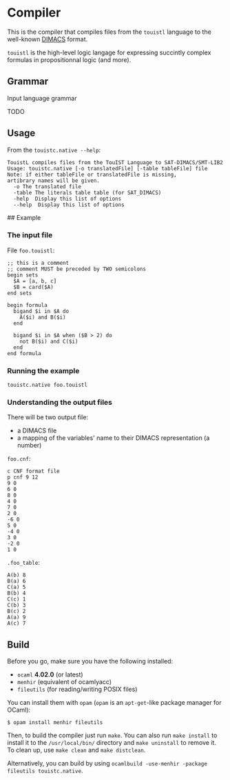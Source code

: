 # Compiler

This is the compiler that compiles files from the `touistl` language to the well-known [DIMACS](http://www.satcompetition.org/2009/format-benchmarks2009.html) format.

`touistl` is the high-level logic langage for expressing succintly complex formulas in propositionnal logic (and more).

## Grammar

Input language grammar

TODO

## Usage
From the `touistc.native --help`:
```
TouistL compiles files from the TouIST Language to SAT-DIMACS/SMT-LIB2
Usage: touistc.native [-o translatedFile] [-table tableFile] file
Note: if either tableFile or translatedFile is missing,
artibrary names will be given.
  -o The translated file
  -table The literals table table (for SAT_DIMACS)
  -help  Display this list of options
  --help  Display this list of options
```

## Example

### The input file
File `foo.touistl`:
```
;; this is a comment
;; comment MUST be preceded by TWO semicolons
begin sets
  $A = [a, b, c]
  $B = card($A)
end sets

begin formula
  bigand $i in $A do
    A($i) and B($i)
  end

  bigand $i in $A when ($B > 2) do
    not B($i) and C($i)
  end
end formula
```
### Running the example 
```
touistc.native foo.touistl
```
### Understanding the output files
There will be two output file:
- a DIMACS file
- a mapping of the variables' name to their DIMACS representation (a number)

`foo.cnf`:
```
c CNF format file
p cnf 9 12
9 0
6 0
8 0
4 0
7 0
2 0
-6 0
5 0
-4 0
3 0
-2 0
1 0
```

`.foo_table`:
```
A(b) 8
B(a) 6
C(a) 5
B(b) 4
C(c) 1
C(b) 3
B(c) 2
A(a) 9
A(c) 7
```

## Build

Before you go, make sure you have the following installed:
- `ocaml` **4.02.0** (or latest)
- `menhir` (equivalent of ocamlyacc)
- `fileutils` (for reading/writing POSIX files)

You can install them with `opam` (`opam` is an `apt-get`-like package manager for OCaml):
```
$ opam install menhir fileutils
```

Then, to build the compiler just run `make`.
You can also run `make install` to install it to the `/usr/local/bin/` directory
and `make uninstall` to remove it.
To clean up, use `make clean` and `make distclean`.

Alternatively, you can build by using `ocamlbuild -use-menhir -package fileutils
touistc.native`.
